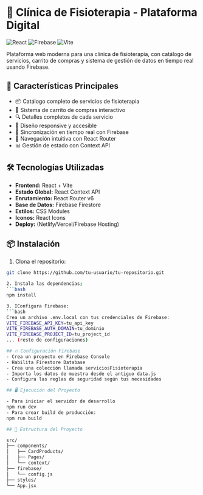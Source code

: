 # 🏥 Clínica de Fisioterapia - Plataforma Digital

![React](https://img.shields.io/badge/React-20232A?style=for-the-badge&logo=react&logoColor=61DAFB)
![Firebase](https://img.shields.io/badge/Firebase-FFCA28?style=for-the-badge&logo=firebase&logoColor=black)
![Vite](https://img.shields.io/badge/Vite-B73BFE?style=for-the-badge&logo=vite&logoColor=FFD62E)

Plataforma web moderna para una clínica de fisioterapia, con catálogo de servicios, carrito de compras y sistema de gestión de datos en tiempo real usando Firebase.

## 🚀 Características Principales
- 📦 Catálogo completo de servicios de fisioterapia
- 🛒 Sistema de carrito de compras interactivo
- 🔍 Detalles completos de cada servicio
- 📱 Diseño responsive y accesible
- 🔄 Sincronización en tiempo real con Firebase
- 🧭 Navegación intuitiva con React Router
- 📊 Gestión de estado con Context API

## 🛠 Tecnologías Utilizadas
- **Frontend:** React + Vite
- **Estado Global:** React Context API
- **Enrutamiento:** React Router v6
- **Base de Datos:** Firebase Firestore
- **Estilos:** CSS Modules
- **Iconos:** React Icons
- **Deploy:** (Netlify/Vercel/Firebase Hosting)

## 📦 Instalación

1. Clona el repositorio:
```bash
git clone https://github.com/tu-usuario/tu-repositorio.git

2. Instala las dependencias;
```bash
npm install

3. IConfigura Firebase:
```bash
Crea un archivo .env.local con tus credenciales de Firebase:
VITE_FIREBASE_API_KEY=tu_api_key
VITE_FIREBASE_AUTH_DOMAIN=tu_dominio
VITE_FIREBASE_PROJECT_ID=tu_project_id
... (resto de configuraciones)

## 🔥 Configuración Firebase
- Crea un proyecto en Firebase Console
- Habilita Firestore Database
- Crea una colección llamada serviciosFisioterapia
- Importa los datos de muestra desde el antiguo data.js
- Configura las reglas de seguridad según tus necesidades

## 🖥 Ejecución del Proyecto

- Para iniciar el servidor de desarrollo
npm run dev
- Para crear build de producción:
npm run build

## 📂 Estructura del Proyecto

src/
├── components/
│   ├── CardProducts/
│   ├── Pages/
│   └── context/
├── firebase/
│   └── config.js
├── styles/
└── App.jsx